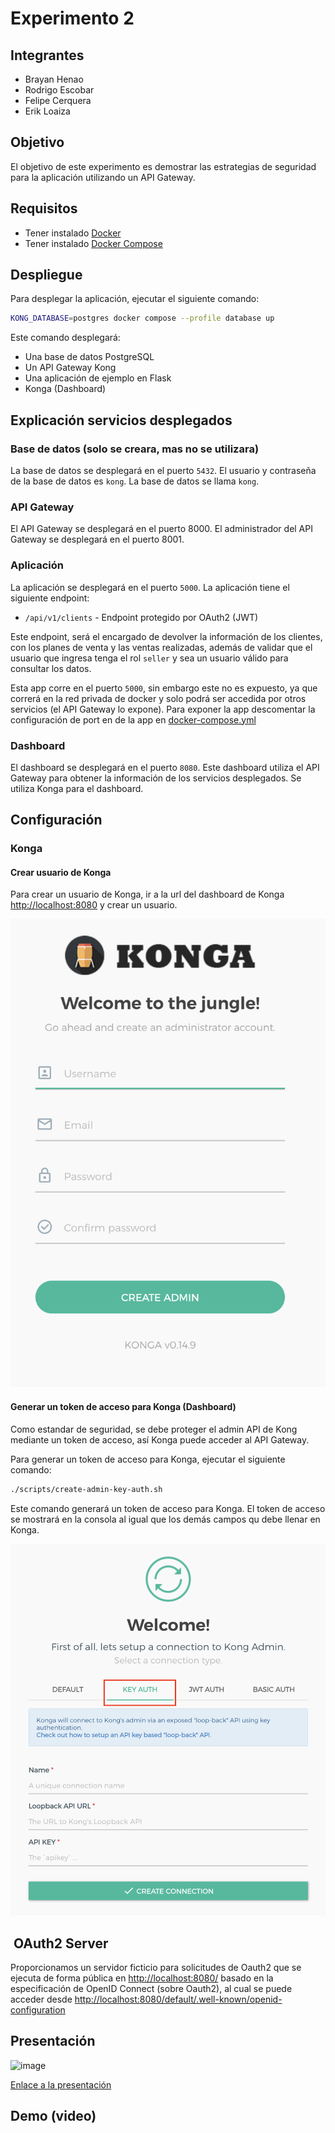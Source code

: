 # Experimento 2

## Integrantes

- Brayan Henao
- Rodrigo Escobar
- Felipe Cerquera
- Erik Loaiza

## Objetivo

El objetivo de este experimento es demostrar las estrategias de seguridad para la aplicación utilizando un API Gateway.

## Requisitos

- Tener instalado [Docker](https://docs.docker.com/install/)
- Tener instalado [Docker Compose](https://docs.docker.com/compose/install/)

## Despliegue

Para desplegar la aplicación, ejecutar el siguiente comando:

```bash
KONG_DATABASE=postgres docker compose --profile database up
```

Este comando desplegará:

- Una base de datos PostgreSQL
- Un API Gateway Kong
- Una aplicación de ejemplo en Flask
- Konga (Dashboard)

## Explicación servicios desplegados

### Base de datos (solo se creara, mas no se utilizara)

La base de datos se desplegará en el puerto `5432`. El usuario y contraseña de la base de datos es `kong`. La base de datos se llama `kong`. 

### API Gateway

El API Gateway se desplegará en el puerto 8000. El administrador del API Gateway se desplegará en el puerto 8001.

### Aplicación

La aplicación se desplegará en el puerto `5000`. La aplicación tiene el siguiente endpoint:

- `/api/v1/clients` - Endpoint protegido por OAuth2 (JWT)

 Este endpoint, será el encargado de devolver la información de los clientes, con los planes de venta y las ventas realizadas, además de validar que el usuario que ingresa tenga el rol `seller` y sea un usuario válido para consultar los datos.

 Esta app corre en el puerto `5000`, sin embargo este no es expuesto, ya que correrá en la red privada de docker y solo podrá ser accedida por otros servicios (el API Gateway lo expone). Para exponer la app descomentar la configuración de port en de la app en [docker-compose.yml](docker-compose.yml#L28)

### Dashboard

El dashboard se desplegará en el puerto `8080`. Este dashboard utiliza el API Gateway para obtener la información de
los servicios desplegados. Se utiliza Konga para el dashboard.

## Configuración

### Konga

#### Crear usuario de Konga

Para crear un usuario de Konga, ir a la url del dashboard de Konga [http://localhost:8080](http://localhost:8080) y crear un usuario.

![Create  User](./images/konga-create-user.png)

#### Generar un token de acceso para Konga (Dashboard)

Como estandar de seguridad, se debe proteger el admin API de Kong mediante un token de acceso, así Konga puede acceder
al API Gateway.

Para generar un token de acceso para Konga, ejecutar el siguiente comando:

```bash
./scripts/create-admin-key-auth.sh
```

Este comando generará un token de acceso para Konga. El token de acceso se mostrará en la consola al igual que los demás
campos qu debe llenar en Konga.

![Konga token](./images/register-konga-kong-admin-api.png)

##  OAuth2 Server

Proporcionamos un servidor ficticio para solicitudes de Oauth2 que se ejecuta de forma pública en [http://localhost:8080/](http://localhost:8080/) basado en la especificación de OpenID Connect (sobre Oauth2), al cual se puede acceder desde [http://localhost:8080/default/.well-known/openid-configuration](http://localhost:8080/default/.well-known/openid-configuration)

## Presentación

<img width="962" alt="image" src="https://user-images.githubusercontent.com/25392457/226115808-7dbb0987-fb7a-4685-b0a6-d25fe90b128b.png">

[Enlace a la presentación](https://docs.google.com/presentation/d/1uYt95urNN9boWJWflE8Pyh2lTtzfPkI7/edit?usp=sharing&ouid=114669455645104582686&rtpof=true&sd=true)

## Demo (video)


